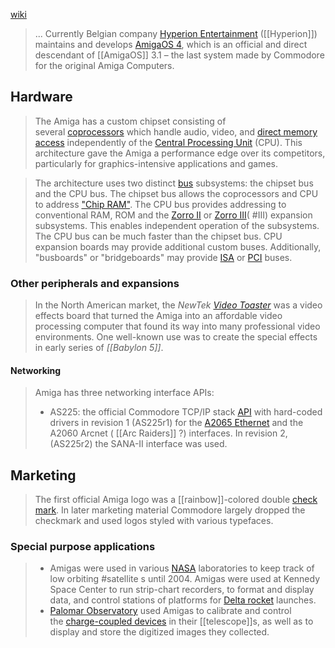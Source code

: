 [wiki](https://en.wikipedia.org/wiki/Amiga "Amiga")
> ...
> Currently Belgian company [Hyperion Entertainment](https://en.wikipedia.org/wiki/Hyperion_Entertainment "Hyperion Entertainment") ([[Hyperion]]) maintains and develops [AmigaOS 4](https://en.wikipedia.org/wiki/AmigaOS_4 "AmigaOS 4"), which is an official and direct descendant of [[AmigaOS]] 3.1 – the last system made by Commodore for the original Amiga Computers.

## Hardware
>The Amiga has a custom chipset consisting of several [coprocessors](https://en.wikipedia.org/wiki/Coprocessor "Coprocessor") which handle audio, video, and [direct memory access](https://en.wikipedia.org/wiki/Direct_memory_access "Direct memory access") independently of the [Central Processing Unit](https://en.wikipedia.org/wiki/Central_processing_unit "Central processing unit") (CPU). This architecture gave the Amiga a performance edge over its competitors, particularly for graphics-intensive applications and games.

>The architecture uses two distinct [bus](https://en.wikipedia.org/wiki/Bus_(computing) "Bus (computing)") subsystems: the chipset bus and the CPU bus. The chipset bus allows the coprocessors and CPU to address ["Chip RAM"](https://en.wikipedia.org/wiki/Amiga_Chip_RAM "Amiga Chip RAM"). The CPU bus provides addressing to conventional RAM, ROM and the [Zorro II](https://en.wikipedia.org/wiki/Amiga_Zorro_II "Amiga Zorro II") or [Zorro III](https://en.wikipedia.org/wiki/Amiga_Zorro_III "Amiga Zorro III")( #III) expansion subsystems. This enables independent operation of the subsystems. The CPU bus can be much faster than the chipset bus. CPU expansion boards may provide additional custom buses. Additionally, "busboards" or "bridgeboards" may provide [ISA](https://en.wikipedia.org/wiki/Industry_Standard_Architecture "Industry Standard Architecture") or [PCI](https://en.wikipedia.org/wiki/Conventional_PCI "Conventional PCI") buses.

### Other peripherals and expansions
> In the North American market, the _NewTek [Video Toaster](https://en.wikipedia.org/wiki/Video_Toaster "Video Toaster")_ was a video effects board that turned the Amiga into an affordable video processing computer that found its way into many professional video environments. One well-known use was to create the special effects in early series of _[[Babylon 5]]_.

#### Networking
>Amiga has three networking interface APIs:
>- AS225: the official Commodore TCP/IP stack [API](https://en.wikipedia.org/wiki/Application_programming_interface "Application programming interface") with hard-coded drivers in revision 1 (AS225r1) for the [A2065 Ethernet](https://en.wikipedia.org/wiki/AMD_Lance_Am7990 "AMD Lance Am7990") and the A2060 Arcnet ( [[Arc Raiders]] ?) interfaces. In revision 2, (AS225r2) the SANA-II interface was used.

## Marketing
> The first official Amiga logo was a [[rainbow]]-colored double [check mark](https://en.wikipedia.org/wiki/Check_mark "Check mark"). In later marketing material Commodore largely dropped the checkmark and used logos styled with various typefaces.

### Special purpose applications
> - Amigas were used in various [NASA](https://en.wikipedia.org/wiki/NASA "NASA") laboratories to keep track of low orbiting #satellite s until 2004. Amigas were used at Kennedy Space Center to run strip-chart recorders, to format and display data, and control stations of platforms for [Delta rocket](https://en.wikipedia.org/wiki/Delta_(rocket_family) "Delta (rocket family)") launches.
> - [Palomar Observatory](https://en.wikipedia.org/wiki/Palomar_Observatory "Palomar Observatory") used Amigas to calibrate and control the [charge-coupled devices](https://en.wikipedia.org/wiki/Charge-coupled_device "Charge-coupled device") in their [[telescope]]s, as well as to display and store the digitized images they collected.
